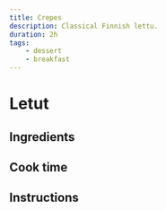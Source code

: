 ```yaml
---
title: Crepes
description: Classical Finnish lettu.
duration: 2h
tags:
    - dessert
    - breakfast
---
```


# Letut

## Ingredients

## Cook time

## Instructions